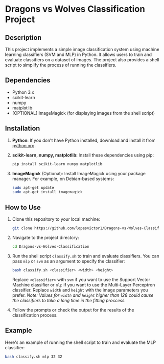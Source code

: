 # Dragons vs Wolves Classification Project

## Description
This project implements a simple image classification system using machine learning classifiers (SVM and MLP) in Python. It allows users to train and evaluate classifiers on a dataset of images. The project also provides a shell script to simplify the process of running the classifiers.

## Dependencies
- Python 3.x
- scikit-learn
- numpy
- matplotlib
- [OPTIONAL] ImageMagick (for displaying images from the shell script)

## Installation
1. **Python**: If you don't have Python installed, download and install it from [python.org](https://www.python.org/).

2. **scikit-learn, numpy, matplotlib**: Install these dependencies using pip:
   ```bash
   pip install scikit-learn numpy matplotlib
   ```

3. **ImageMagick** (Optional): Install ImageMagick using your package manager. For example, on Debian-based systems:
   ```bash
   sudo apt-get update
   sudo apt-get install imagemagick
   ```

## How to Use
1. Clone this repository to your local machine:
   ```bash
   git clone https://github.com/lopesvictor1/Dragons-vs-Wolves-Classification.git
   ```

2. Navigate to the project directory:
   ```bash
   cd Dragons-vs-Wolves-Classification
   ```

3. Run the shell script `classify.sh` to train and evaluate classifiers. You can pass `mlp` or `svm` as an argument to specify the classifier:
   ```bash
   bash classify.sh <classifier> <width> <height>
   ```

   Replace `<classifier>` with `svm` if you want to use the Support Vector Machine classifier or `mlp` if you want to use the Multi-Layer Perceptron classifier.
   Replace `width` and `height` with the image parameters you prefer. *Note: Values for `width` and `height` higher than 128 could cause the classifiers to take a long time in the fitting proccess* 

4. Follow the prompts or check the output for the results of the classification process.

## Example
Here's an example of running the shell script to train and evaluate the MLP classifier:
   ```bash
   bash classify.sh mlp 32 32
   ```


